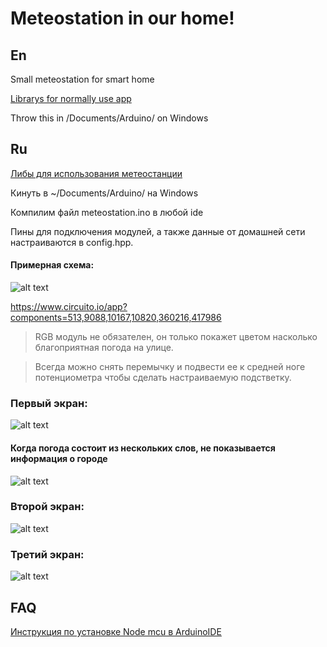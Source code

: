 # Meteostation in our home!

## En
Small meteostation for smart home

<p> <a href="https://yadi.sk/d/TCMbow6C5QRp4w">Librarys for normally use app</a>
<p>Throw this in /Documents/Arduino/ on Windows

## Ru
<p> <a href="https://yadi.sk/d/TCMbow6C5QRp4w">Либы для использования метеостанции </a>
<p>Кинуть в ~/Documents/Arduino/ на Windows
<p>Компилим файл meteostation.ino в любой ide
<p>Пины для подключения модулей, а также данные от домашней сети настраиваются в config.hpp.

#### Примерная схема:
![alt text][logo]

[logo]: https://pp.userapi.com/c855528/v855528450/36b3a/8wnNPy-strI.jpg "https://www.circuito.io/app?components=513,9088,10167,10820,360216,417986"
https://www.circuito.io/app?components=513,9088,10167,10820,360216,417986

>RGB модуль не обязателен, он только покажет цветом насколько благоприятная погода на улице.

>Всегда можно снять перемычку и подвести ее к средней ноге потенциометра чтобы сделать настраиваемую подстветку.


### Первый экран:
![alt text][one]

[one]: https://pp.userapi.com/c854024/v854024459/35ec1/xTbQma0wmM0.jpg "First information"

#### Когда погода состоит из нескольких слов, не показывается информация о городе

![alt text][four]

[four]: https://pp.userapi.com/c855036/v855036460/47882/hnfgMcYd_eY.jpg "Long info"

### Второй экран:
![alt text][two]

[two]: https://pp.userapi.com/c848736/v848736459/185833/tEAiChO1dEg.jpg "Second information"

### Третий экран:
![alt text][three]

[three]: https://pp.userapi.com/c846123/v846123459/1f23c9/MBUddAPYiYo.jpg "Third information"


## FAQ

<p> <a href="http://robotclass.ru/articles/node-mcu-arduino-ide-setup/">Инструкция по установке Node mcu в ArduinoIDE</a>



